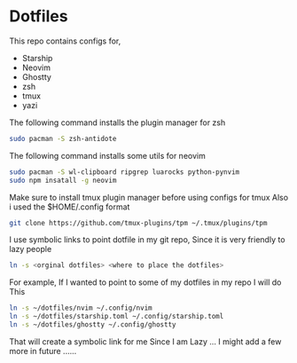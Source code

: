 # Dotfiles

This repo contains configs for, 

- Starship
- Neovim
- Ghostty
- zsh
- tmux
- yazi

The following command installs the plugin manager for zsh
```bash
sudo pacman -S zsh-antidote
```
The following command installs some utils for neovim 
```bash
sudo pacman -S wl-clipboard ripgrep luarocks python-pynvim
sudo npm insatall -g neovim
```
Make sure to install tmux plugin manager before using configs for tmux
Also i used the $HOME/.config format
```bash
git clone https://github.com/tmux-plugins/tpm ~/.tmux/plugins/tpm
```

I use symbolic links to point dotfile in my git repo, Since it is very friendly to lazy people
```bash
ln -s <orginal dotfiles> <where to place the dotfiles>
```

For example, If I wanted to point to some of my dotfiles in my repo I will do This
```bash
ln -s ~/dotfiles/nvim ~/.config/nvim
ln -s ~/dotfiles/starship.toml ~/.config/starship.toml
ln -s ~/dotfiles/ghostty ~/.config/ghostty
```

That will create a symbolic link for me Since I am Lazy ...
I might add a few more in future ......

